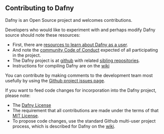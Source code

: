 ## Contributing to Dafny

Dafny is an Open Source project and welcomes contributions.

Developers who would like to experiment with and perhaps modify Dafny source should note these resources:
- First, there are [resources to learn about Dafny as a user](https://dafny.org/dafny/).
- And note the [community Code of Conduct](https://github.com/dafny-lang/dafny/blob/master/.github/CODE_OF_CONDUCT.md) expected of all participating in the project.
- The Dafny project is at [github](https://github.com/dafny/dafny-lang) with related [sibling repositories](https://github.com/dafny).
- Instructions for compiling Dafny are on the [wiki](https://github.com/dafny-lang/dafny/wiki/INSTALL#building-and-developing-from-source-code)

You can contribute by making comments to the development team most usefully by using the [Github project issues page](https://github.com/dafny-lang/dafny/issues).

If you want to feed code changes for incorporation into the Dafny project, please note:
- The [Dafny License](https://github.com/dafny-lang/dafny/blob/master/LICENSE.txt)
- The requirement that all contributions are made under the terms of that [MIT License](https://github.com/dafny-lang/dafny/blob/master/LICENSE.txt).
- To propose code changes, use the standard Github multi-user project process, which is described for Dafny on the [wiki](https://github.com/dafny-lang/dafny/wiki/Setting-up-a-development-copy-of-Dafny).
